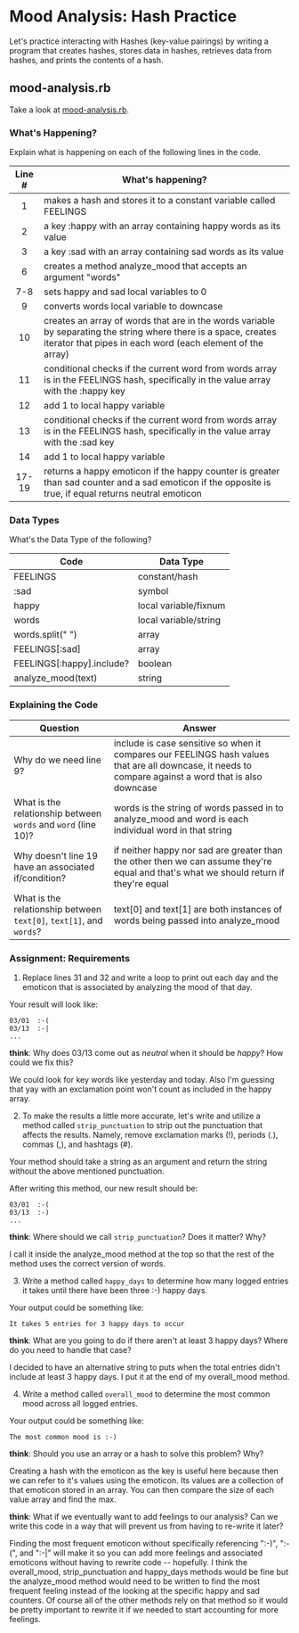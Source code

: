 # Mood Analysis: Hash Practice
Let's practice interacting with Hashes (key-value pairings) by writing a program that creates hashes, stores data in hashes, retrieves data from hashes, and prints the contents of a hash.

## mood-analysis.rb
Take a look at [mood-analysis.rb](mood-analysis.rb).

### What's Happening?
Explain what is happening on each of the following lines in the code.

| Line # | What's happening?
|:------:|-------------------
| 1      | makes a hash and stores it to a constant variable called FEELINGS
| 2      | a key :happy with an array containing happy words as its value
| 3      | a key :sad with an array containing sad words as its value
| 6      | creates a method analyze_mood that accepts an argument "words"
| 7-8    | sets happy and sad local variables to 0
| 9      | converts words local variable to downcase
| 10     | creates an array of words that are in the words variable by separating the string where there is a space, creates iterator that pipes in each word (each element of the array)
| 11     | conditional checks if the current word from words array is in the FEELINGS hash, specifically in the value array with the :happy key
| 12     | add 1 to local happy variable
| 13     | conditional checks if the current word from words array is in the FEELINGS hash, specifically in the value array with the :sad key
| 14     | add 1 to local happy variable
| 17-19  | returns a happy emoticon if the happy counter is greater than sad counter and a sad emoticon if the opposite is true, if equal returns neutral emoticon

### Data Types
What's the Data Type of the following?

| Code                       | Data Type
|----------------------------|-----------
| FEELINGS                   | constant/hash
| :sad                       | symbol
| happy                      | local variable/fixnum
| words                      | local variable/string
| words.split(" ")           | array
| FEELINGS[:sad]             | array
| FEELINGS[:happy].include?  | boolean
| analyze_mood(text)         | string

### Explaining the Code
| Question               | Answer
|------------------------|-------
| Why do we need line 9? | include is case sensitive so when it compares our FEELINGS hash values that are all downcase, it needs to compare against a word that is also downcase
| What is the relationship between `words` and `word` (line 10)? | words is the string of words passed in to analyze_mood and word is each individual word in that string
| Why doesn't line 19 have an associated if/condition? | if neither happy nor sad are greater than the other then we can assume they're equal and that's what we should return if they're equal
| What is the relationship between `text[0]`, `text[1]`, and `words`? | text[0] and text[1] are both instances of words being passed into analyze_mood

### Assignment: Requirements
1. Replace lines 31 and 32 and write a loop to print out each day and the emoticon that is associated by analyzing the mood of that day.

Your result will look like:
```
03/01  :-(
03/13  :-|
...
```

**think**: Why does 03/13 come out as _neutral_ when it should be _happy_? How could we fix this?

We could look for key words like yesterday and today. Also I'm guessing that yay with an exclamation point won't count as included in the happy array.

2. To make the results a little more accurate, let's write and utilize a method called `strip_punctuation` to strip out the punctuation that affects the results. Namely, remove  exclamation marks (!), periods (.), commas (,), and hashtags (#).

Your method should take a string as an argument and return the string without the above mentioned punctuation.

After writing this method, our new result should be:
```
03/01  :-(
03/13  :-)
...
```

**think**: Where should we call `strip_punctuation`? Does it matter? Why?

I call it inside the analyze_mood method at the top so that the rest of the method uses the correct version of words.

3. Write a method called `happy_days` to determine how many logged entries it takes until there have been three :-) happy days.

Your output could be something like:
```
It takes 5 entries for 3 happy days to occur
```

**think**: What are you going to do if there aren't at least 3 happy days? Where do you need to handle that case?

I decided to have an alternative string to puts when the total entries didn't include at least 3 happy days. I put it at the end of my overall_mood method.

4. Write a method called `overall_mood` to determine the most common mood across all logged entries.

Your output could be something like:
```
The most common mood is :-)
```

**think**: Should you use an array or a hash to solve this problem? Why?

Creating a hash with the emoticon as the key is useful here because then we can refer to it's values using the emoticon. Its values are a collection of that emoticon stored in an array. You can then compare the size of each value array and find the max.

**think**: What if we eventually want to add feelings to our analysis? Can we write this code in a way that will prevent us from having to re-write it later?

Finding the most frequent emoticon without specifically referencing ":-)", ":-(", and ":-|" will make it so you can add more feelings and associated emoticons without having to rewrite code -- hopefully. I think the overall_mood, strip_punctuation and happy_days methods would be fine but the analyze_mood method would need to be written to find the most frequent feeling instead of the looking at the specific happy and sad counters. Of course all of the other methods rely on that method so it would be pretty important to rewrite it if we needed to start accounting for more feelings.
